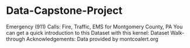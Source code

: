 # Data-Capstone-Project
Emergency (911) Calls: Fire, Traffic, EMS for Montgomery County, PA  You can get a quick introduction to this Dataset with this kernel: Dataset Walk-through  Acknowledgements: Data provided by montcoalert.org
